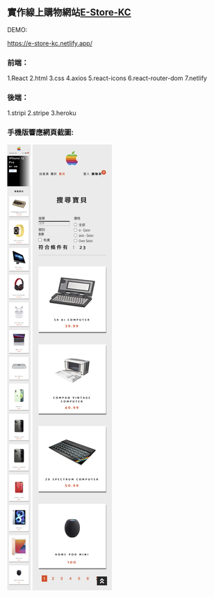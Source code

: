 ## 實作線上購物網站[E-Store-KC](https://e-store-kc.netlify.app/)

DEMO:

https://e-store-kc.netlify.app/

### 前端：

1.React
2.html
3.css
4.axios
5.react-icons
6.react-router-dom
7.netlify

### 後端：

1.stripi
2.stripe
3.heroku

### 手機版響應網頁截圖:

![網站](/src/assets/E-STTORE-KC-home.jpg)
![網站](/src/assets/E-STTORE-KC-products.jpg)

